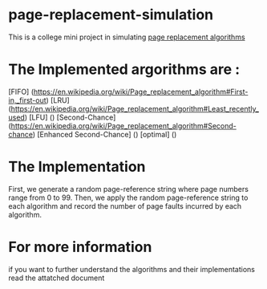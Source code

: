 # page-replacement-simulation
This is a college mini project in simulating [page replacement algorithms](https://en.wikipedia.org/wiki/Page_replacement_algorithm)
# The Implemented argorithms are :
[FIFO] (https://en.wikipedia.org/wiki/Page_replacement_algorithm#First-in,_first-out)
[LRU] (https://en.wikipedia.org/wiki/Page_replacement_algorithm#Least_recently_used)
[LFU] ()
[Second-Chance] (https://en.wikipedia.org/wiki/Page_replacement_algorithm#Second-chance)
[Enhanced Second-Chance] ()
[optimal] ()

# The Implementation
First, we generate a random page-reference string where page numbers range from 0 to 99.
Then, we apply the random page-reference string to each algorithm and record the number of page faults incurred by each algorithm.

# For more information
if you want to further understand the algorithms and their implementations read the attatched document
